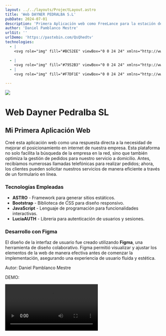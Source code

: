 ```yaml
---
layout: ../../layouts/ProjectLayout.astro
title: 'Web DAYNER PEDRALBA S.L'
pubDate: 2024-07-01
description: 'Primera Aplicación web como FreeLance para la estación de servicio de Pedralba'
author: 'Daniel Pamblanco Mestre'
urlGit: ''
urlDemo: 'https://pastebin.com/QsQhedtv'
technologies:
  - |
    <svg role="img" fill="#BC52EE" viewBox="0 0 24 24" xmlns="http://www.w3.org/2000/svg"><title>Astro</title><path d="M8.358 20.162c-1.186-1.07-1.532-3.316-1.038-4.944.856 1.026 2.043 1.352 3.272 1.535 1.897.283 3.76.177 5.522-.678.202-.098.388-.229.608-.36.166.473.209.95.151 1.437-.14 1.185-.738 2.1-1.688 2.794-.38.277-.782.525-1.175.787-1.205.804-1.531 1.747-1.078 3.119l.044.148a3.158 3.158 0 0 1-1.407-1.188 3.31 3.31 0 0 1-.544-1.815c-.004-.32-.004-.642-.048-.958-.106-.769-.472-1.113-1.161-1.133-.707-.02-1.267.411-1.415 1.09-.012.053-.028.104-.045.165h.002zm-5.961-4.445s3.24-1.575 6.49-1.575l2.451-7.565c.092-.366.36-.614.662-.614.302 0 .57.248.662.614l2.45 7.565c3.85 0 6.491 1.575 6.491 1.575L16.088.727C15.93.285 15.663 0 15.303 0H8.697c-.36 0-.615.285-.784.727l-5.516 14.99z"/></svg>
    
  - |
    <svg role="img" fill="#7952B3" viewBox="0 0 24 24" xmlns="http://www.w3.org/2000/svg"><title>Bootstrap</title><path d="M11.77 11.24H9.956V8.202h2.152c1.17 0 1.834.522 1.834 1.466 0 1.008-.773 1.572-2.174 1.572zm.324 1.206H9.957v3.348h2.231c1.459 0 2.232-.585 2.232-1.685s-.795-1.663-2.326-1.663zM24 11.39v1.218c-1.128.108-1.817.944-2.226 2.268-.407 1.319-.463 2.937-.42 4.186.045 1.3-.968 2.5-2.337 2.5H4.985c-1.37 0-2.383-1.2-2.337-2.5.043-1.249-.013-2.867-.42-4.186-.41-1.324-1.1-2.16-2.228-2.268V11.39c1.128-.108 1.819-.944 2.227-2.268.408-1.319.464-2.937.42-4.186-.045-1.3.968-2.5 2.338-2.5h14.032c1.37 0 2.382 1.2 2.337 2.5-.043 1.249.013 2.867.42 4.186.409 1.324 1.098 2.16 2.226 2.268zm-7.927 2.817c0-1.354-.953-2.333-2.368-2.488v-.057c1.04-.169 1.856-1.135 1.856-2.213 0-1.537-1.213-2.538-3.062-2.538h-4.16v10.172h4.181c2.218 0 3.553-1.086 3.553-2.876z"/></svg>
  - |
    <svg role="img" fill="#F7DF1E" viewBox="0 0 24 24" xmlns="http://www.w3.org/2000/svg"><title>JavaScript</title><path d="M0 0h24v24H0V0zm22.034 18.276c-.175-1.095-.888-2.015-3.003-2.873-.736-.345-1.554-.585-1.797-1.14-.091-.33-.105-.51-.046-.705.15-.646.915-.84 1.515-.66.39.12.75.42.976.9 1.034-.676 1.034-.676 1.755-1.125-.27-.42-.404-.601-.586-.78-.63-.705-1.469-1.065-2.834-1.034l-.705.089c-.676.165-1.32.525-1.71 1.005-1.14 1.291-.811 3.541.569 4.471 1.365 1.02 3.361 1.244 3.616 2.205.24 1.17-.87 1.545-1.966 1.41-.811-.18-1.26-.586-1.755-1.336l-1.83 1.051c.21.48.45.689.81 1.109 1.74 1.756 6.09 1.666 6.871-1.004.029-.09.24-.705.074-1.65l.046.067zm-8.983-7.245h-2.248c0 1.938-.009 3.864-.009 5.805 0 1.232.063 2.363-.138 2.711-.33.689-1.18.601-1.566.48-.396-.196-.597-.466-.83-.855-.063-.105-.11-.196-.127-.196l-1.825 1.125c.305.63.75 1.172 1.324 1.517.855.51 2.004.675 3.207.405.783-.226 1.458-.691 1.811-1.411.51-.93.402-2.07.397-3.346.012-2.054 0-4.109 0-6.179l.004-.056z"/></svg>

---
```



<div class="max-w-4xl mx-auto p-6 rounded-lg shadow-md">
  
  <!-- Imagen centrada -->
  <div class="flex justify-center mb-6">
    <img src="/DAYNER.png" class="rounded-lg shadow-lg w-[300px]">
  </div>
  
  <!-- Título principal -->
  <h1 class="text-2xl sm:text-4xl lg:text-6xl font-bold dark:text-gray-50 mb-4 text-center">
    Web Dayner Pedralba SL
  </h1>
  
  <!-- Subtítulo -->
  <h2 class="text-lg sm:text-2xl lg:text-4xl font-semibold dark:text-gray-50 mb-6 text-center">
    Mi Primera Aplicación Web
  </h2>
  
  <!-- Descripción del proyecto -->
  <p class="text-sm sm:text-base lg:text-lg dark:text-gray-50 mb-8 leading-relaxed text-justify">
    Creé esta aplicación web como una respuesta directa a la necesidad de mejorar el posicionamiento en internet de nuestra empresa. Esta plataforma no solo facilita la búsqueda de la empresa en la red, sino que también optimiza la gestión de pedidos para nuestro servicio a domicilio. Antes, recibíamos numerosas llamadas telefónicas para realizar pedidos; ahora, los clientes pueden solicitar nuestros servicios de manera eficiente a través de un formulario en línea.
  </p>
  
  <!-- Tecnologías utilizadas -->
  <div class="mb-8">
    <h3 class="text-lg sm:text-2xl lg:text-4xl font-semibold dark:text-gray-50 mb-4">Tecnologías Empleadas</h3>
    <ul class="list-disc list-inside pl-5 space-y-2 dark:text-gray-50">
      <li><strong>ASTRO</strong> - Framework para generar sitios estáticos.</li>
      <li><strong>Bootstrap</strong> - Biblioteca de CSS para diseño responsivo.</li>
      <li><strong>JavaScript</strong> - Lenguaje de programación para funcionalidades interactivas.</li>
      <li><strong>LuciaAUTH</strong> - Libreria para autenticación de usuarios y sesiones.</li>
    </ul>
  </div>
  
  <!-- Desarrollo con Figma -->
  <div class="mb-8">
    <h3 class="text-lg sm:text-2xl lg:text-4xl font-semibold dark:text-gray-50 mb-4">Desarrollo con Figma</h3>
    <p class="text-sm sm:text-base lg:text-lg dark:text-gray-50 leading-relaxed text-justify">
      El diseño de la interfaz de usuario fue creado utilizando <strong>Figma</strong>, una herramienta de diseño colaborativo. Figma permitió visualizar y ajustar los elementos de la web de manera efectiva antes de comenzar la implementación, asegurando una experiencia de usuario fluida y estética.
    </p>
  </div>  
  
  <!-- Autor -->
  <p class="text-right text-sm dark:text-gray-50">Autor: Daniel Pamblanco Mestre</p>
  <p class="text-center text-sm dark:text-gray-50 mt-5">DEMO:</p>
  <video controls class="mt-5">
  <source src="/demoDayner.mkv" type="video/mp4">
  </video>

  
</div>





